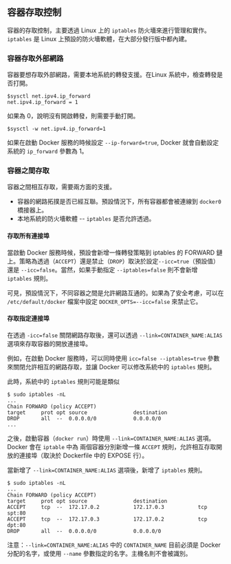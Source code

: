 ## 容器存取控制
容器的存取控制，主要透過 Linux 上的 `iptables` 防火墻來進行管理和實作。`iptables` 是 Linux 上預設的防火墻軟體，在大部分發行版中都內建。

### 容器存取外部網路
容器要想存取外部網路，需要本地系統的轉發支援。在Linux 系統中，檢查轉發是否打開。

```
$sysctl net.ipv4.ip_forward
net.ipv4.ip_forward = 1
```
如果為 0，說明沒有開啟轉發，則需要手動打開。
```
$sysctl -w net.ipv4.ip_forward=1
```
如果在啟動 Docker 服務的時候設定 `--ip-forward=true`, Docker 就會自動設定系統的 `ip_forward` 參數為 1。

### 容器之間存取
容器之間相互存取，需要兩方面的支援。
* 容器的網路拓撲是否已經互聯。預設情況下，所有容器都會被連線到 `docker0` 橋接器上。
* 本地系統的防火墻軟體 -- `iptables` 是否允許透過。

#### 存取所有連接埠
當啟動 Docker 服務時候，預設會新增一條轉發策略到 iptables 的 FORWARD 鏈上。策略為透過（`ACCEPT`）還是禁止（`DROP`）取決於設定`--icc=true`（預設值）還是 `--icc=false`。當然，如果手動指定 `--iptables=false` 則不會新增 `iptables` 規則。

可見，預設情況下，不同容器之間是允許網路互通的。如果為了安全考慮，可以在 `/etc/default/docker` 檔案中設定 `DOCKER_OPTS=--icc=false` 來禁止它。

#### 存取指定連接埠
在透過 `-icc=false` 關閉網路存取後，還可以透過 `--link=CONTAINER_NAME:ALIAS` 選項來存取容器的開放連接埠。

例如，在啟動 Docker 服務時，可以同時使用 `icc=false --iptables=true` 參數來關閉允許相互的網路存取，並讓 Docker 可以修改系統中的 `iptables` 規則。

此時，系統中的 `iptables` 規則可能是類似
```
$ sudo iptables -nL
...
Chain FORWARD (policy ACCEPT)
target     prot opt source               destination
DROP       all  --  0.0.0.0/0            0.0.0.0/0
...
```

之後，啟動容器（`docker run`）時使用 `--link=CONTAINER_NAME:ALIAS` 選項。Docker 會在 `iptable` 中為 兩個容器分別新增一條 `ACCEPT` 規則，允許相互存取開放的連接埠（取決於 Dockerfile 中的 EXPOSE 行）。

當新增了 `--link=CONTAINER_NAME:ALIAS` 選項後，新增了 `iptables` 規則。
```
$ sudo iptables -nL
...
Chain FORWARD (policy ACCEPT)
target     prot opt source               destination
ACCEPT     tcp  --  172.17.0.2           172.17.0.3           tcp spt:80
ACCEPT     tcp  --  172.17.0.3           172.17.0.2           tcp dpt:80
DROP       all  --  0.0.0.0/0            0.0.0.0/0
```

注意：`--link=CONTAINER_NAME:ALIAS` 中的 `CONTAINER_NAME` 目前必須是 Docker 分配的名字，或使用 `--name` 參數指定的名字。主機名則不會被識別。
